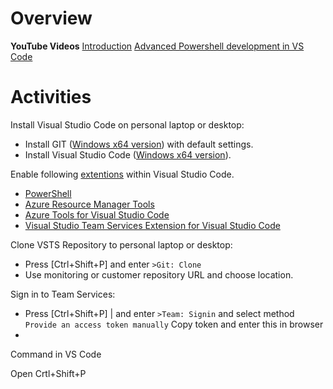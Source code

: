 # Overview

**YouTube Videos**
[Introduction](https://www.youtube.com/watch?v=qmO9X96v5kM)
[Advanced Powershell development in VS Code](https://www.youtube.com/watch?v=Y3aALvpNZrk)

# Activities 
Install Visual Studio Code on personal laptop or desktop:
- Install GIT ([Windows x64 version](https://git-scm.com/download/win)) with default settings.
- Install Visual Studio Code ([Windows x64 version](https://go.microsoft.com/fwlink/?Linkid=852157)).


Enable following [extentions](https://code.visualstudio.com/docs/editor/extension-gallery) within Visual Studio Code.
- [PowerShell](https://marketplace.visualstudio.com/items?itemName=ms-vscode.PowerShell)
- [Azure Resource Manager Tools](https://marketplace.visualstudio.com/items?itemName=msazurermtools.azurerm-vscode-tools)
- [Azure Tools for Visual Studio Code](https://marketplace.visualstudio.com/items?itemName=bradygaster.azuretoolsforvscode)
- [Visual Studio Team Services Extension for Visual Studio Code](https://marketplace.visualstudio.com/items?itemName=ms-vsts.team)

Clone VSTS Repository to personal laptop or desktop:
- Press [Ctrl+Shift+P] and enter `>Git: Clone`
- Use monitoring or customer repository URL and choose location.

Sign in to Team Services:
- Press [Ctrl+Shift+P] |  and enter `>Team: Signin` and select method `Provide an access token manually`
Copy token and enter this in browser
- 

Command in VS Code

Open
Crtl+Shift+P




